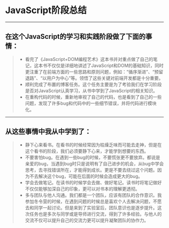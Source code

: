 ﻿# JavaScript阶段总结
---

## 在这个JavaScript的学习和实践阶段做了下面的事情：
>* 看完了《JavaScript+DOM编程艺术》这本书并对重点做了自己的笔记，这本书不仅仅是详细地讲述了JavaScript和DOM的基础知识，同时更注重了在前端方面的一些思路和原则问题，例如：“循序渐进”、“预留退路”、“以用户为中心”等。领悟了这些关键对前端开发都是十分重要。
>* 顺利完成了布置的博客任务。这个任务主要是为了考验我们在学习阶段是否对JavaScript认真学习，从书中学到了JavaScript的相关知识。
>* 在重构代码的时候，重新地审视了自己的代码，也是看到了自己的一些问题，发现了许多bug和代码中的一些细节错误，并将代码进行模块化。

---
## 从这些事情中我从中学到了：
>* 静下心来看书。在看书的时候经常因为枯燥乏味而可能去走神，但是在这个看书的阶段，我们必须要静下心来，才能学到想要的东西。
>* 不要害怕bug。在遇到一些bug的时候，不要慌张更不要放弃。都说是亲爱的bug，当遇到bug时只是说明有了自己进步的机会，从bug中学会思考，去寻找错误所在，才能得到成长。更是不要去绕过这个问题。因为不去解决这个bug，可能在后面的时候会造成更大的bug。
>* 学会去做笔记。在读书的时候学会去做、做好笔记。读书时将笔记做好不仅仅能够加深自己的印象，更可以对书本的理解更透彻。
>* 多与团队与他人沟通。我们都是一个团队，应该有团队的合作意识。我参加冬令营的时候，在遇到问题的时候总是喜欢个人去解决问题，不愿去和同学一起讨论。但是来到了实验室后，团队意识也是逐步提升。这次任务也是多次与同学或是导师进行交流，得到了许多经验。与他人的交流不仅可以提升自己的交流力更可以提升凝聚团队的协作力。




